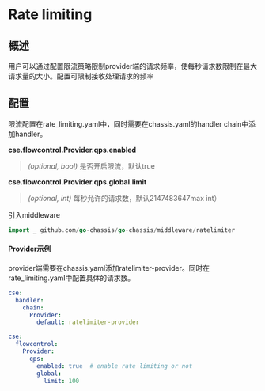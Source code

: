 # Rate limiting
## 概述

用户可以通过配置限流策略限制provider端的请求频率，使每秒请求数限制在最大请求量的大小。配置可限制接收处理请求的频率

## 配置

限流配置在rate_limiting.yaml中，同时需要在chassis.yaml的handler chain中添加handler。

**cse.flowcontrol.Provider.qps.enabled**
> *(optional, bool)* 是否开启限流，默认true

**cse.flowcontrol.Provider.qps.global.limit**
> *(optional, int)* 每秒允许的请求数，默认2147483647max int）

引入middleware
```go
import _ github.com/go-chassis/go-chassis/middleware/ratelimiter
```
#### Provider示例

provider端需要在chassis.yaml添加ratelimiter-provider。同时在rate\_limiting.yaml中配置具体的请求数。

```yaml
cse:
  handler:
    chain:
      Provider:
        default: ratelimiter-provider
```

```yaml
cse:
  flowcontrol:
    Provider:
      qps:
        enabled: true  # enable rate limiting or not
        global:
          limit: 100 
```
